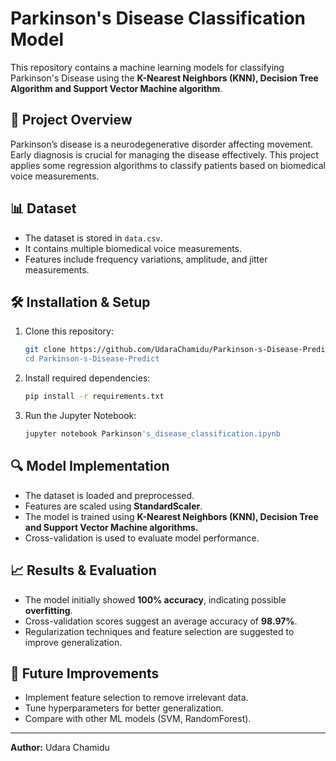 # Parkinson's Disease Classification Model

This repository contains a machine learning models for classifying Parkinson's Disease using the **K-Nearest Neighbors (KNN), Decision Tree Algorithm and Support Vector Machine algorithm**.

## 📌 Project Overview
Parkinson’s disease is a neurodegenerative disorder affecting movement. Early diagnosis is crucial for managing the disease effectively. This project applies some regression algorithms to classify patients based on biomedical voice measurements.

## 📊 Dataset
- The dataset is stored in `data.csv`.
- It contains multiple biomedical voice measurements.
- Features include frequency variations, amplitude, and jitter measurements.

## 🛠️ Installation & Setup
1. Clone this repository:
   ```bash
   git clone https://github.com/UdaraChamidu/Parkinson-s-Disease-Predict/Parkinson's_disease_classification.git
   cd Parkinson-s-Disease-Predict
   ```
2. Install required dependencies:
   ```bash
   pip install -r requirements.txt
   ```
3. Run the Jupyter Notebook:
   ```bash
   jupyter notebook Parkinson's_disease_classification.ipynb
   ```

## 🔍 Model Implementation
- The dataset is loaded and preprocessed.
- Features are scaled using **StandardScaler**.
- The model is trained using **K-Nearest Neighbors (KNN), Decision Tree and Support Vector Machine algorithms.**
- Cross-validation is used to evaluate model performance.

## 📈 Results & Evaluation
- The model initially showed **100% accuracy**, indicating possible **overfitting**.
- Cross-validation scores suggest an average accuracy of **98.97%**.
- Regularization techniques and feature selection are suggested to improve generalization.

## 🚀 Future Improvements
- Implement feature selection to remove irrelevant data.
- Tune hyperparameters for better generalization.
- Compare with other ML models (SVM, RandomForest).

---
**Author:** Udara Chamidu

